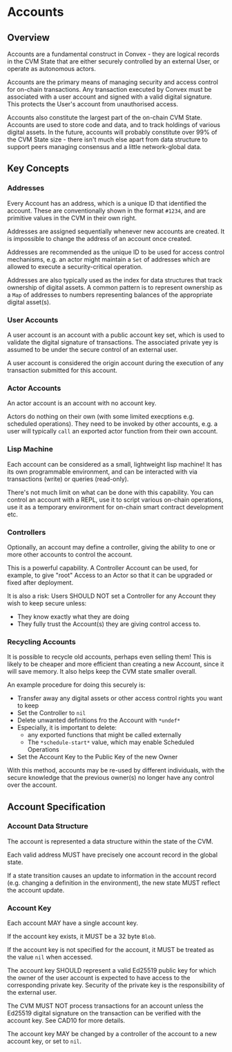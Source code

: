 # Accounts

## Overview

Accounts are a fundamental construct in Convex - they are logical records in the CVM State that are either securely controlled by an external User, or operate as autonomous actors. 

Accounts are the primary means of managing security and access control for on-chain transactions. Any transaction executed by Convex must be associated with a user account and signed with a valid digital signature. This protects the User's account from unauthorised access.

Accounts also constitute the largest part of the on-chain CVM State. Accounts are used to store code and data, and to track holdings of various digital assets. In the future, accounts will probably constitute over 99% of the CVM State size - there isn't much else apart from data structure to support peers managing consensus and a little network-global data.

## Key Concepts

### Addresses

Every Account has an address, which is a unique ID that identified the account. These are conventionally shown in the format `#1234`, and are primitive values in the CVM in their own right.

Addresses are assigned sequentially whenever new accounts are created. It is impossible to change the address of an account once created.

Addresses are recommended as the unique ID to be used for access control mechanisms, e.g. an actor might maintain a `Set` of addresses which are allowed to execute a security-critical operation.

Addresses are also typically used as the index for data structures that track ownership of digital assets. A common pattern is to represent ownership as a `Map` of addresses to numbers representing balances of the appropriate digital asset(s).

### User Accounts

A user account is an account with a public account key set, which is used to validate the digital signature of transactions. The associated private yey is assumed to be under the secure control of an external user. 

A user account is considered the origin account during the execution of any transaction submitted for this account.

### Actor Accounts

An actor account is an account with no account key.

Actors do nothing on their own (with some limited execptions e.g. scheduled operations). They need to be invoked by other accounts, e.g. a user will typically `call` an exported actor function from their own account. 

### Lisp Machine

Each account can be considered as a small, lightweight lisp machine! It has its own programmable environment, and can be interacted with via transactions (write) or queries (read-only).

There's not much limit on what can be done with this capability. You can control an account with a REPL, use it to script various on-chain operations, use it as a temporary environment for on-chain smart contract development etc.

### Controllers

Optionally, an account may define a controller, giving the ability to one or more other accounts to control the account. 

This is a powerful capability. A Controller Account can be used, for example, to give "root" Access to an Actor so that it can be upgraded or fixed after deployment.

It is also a risk: Users SHOULD NOT set a Controller for any Account they wish to keep secure unless:
- They know exactly what they are doing
- They fully trust the Account(s) they are giving control access to.

### Recycling Accounts

It is possible to recycle old accounts, perhaps even selling them! This is likely to be cheaper and more efficient than creating a new Account, since it will save memory. It also helps keep the CVM state smaller overall.

An example procedure for doing this securely is:
- Transfer away any digital assets or other access control rights you want to keep
- Set the Controller to `nil`
- Delete unwanted definitions fro the Account with `*undef*`
- Especially, it is important to delete:
  - any exported functions that might be called externally
  - The `*schedule-start*` value, which may enable Scheduled Operations
- Set the Account Key to the Public Key of the new Owner

With this method, accounts may be re-used by different individuals, with the secure knowledge that the previous owner(s) no longer have any control over the account. 

## Account Specification

### Account Data Structure

The account is represented a data structure within the state of the CVM.

Each valid address MUST have precisely one account record in the global state.

If a state transition causes an update to information in the account record (e.g. changing a definition in the environment), the new state MUST reflect the account update.

### Account Key

Each account MAY have a single account key.

If the account key exists, it MUST be a 32 byte `Blob`.

If the account key is not specified for the account, it MUST be treated as the value `nil` when accessed.

The account key SHOULD represent a valid Ed25519 public key for which the owner of the user account is expected to have access to the corresponding private key. Security of the private key is the responsibility of the external user.

The CVM MUST NOT process transactions for an account unless the Ed25519 digital signature on the transaction can be verified with the account key. See CAD10 for more details.

The account key MAY be changed by a controller of the account to a new account key, or set to `nil`.

